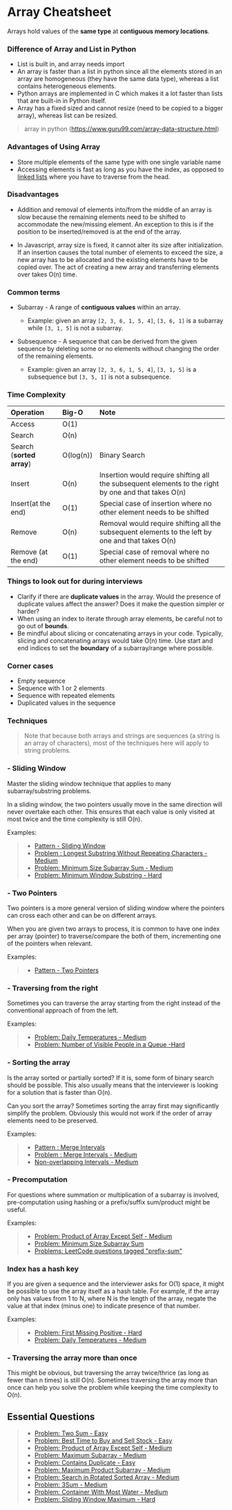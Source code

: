 # Array Cheatsheet

Arrays hold values of the **same type** at **contiguous memory locations**. 

### Difference of Array and List in Python 

- List is built in, and array needs import
- An array is faster than a list in python since all the elements stored in an array are homogeneous (they have the same data type), whereas a list contains heterogeneous elements.
- Python arrays are implemented in C which makes it a lot faster than lists that are built-in in Python itself.
- Array has a fixed sized and cannot resize (need to be copied to a bigger array), whereas list can be resized.

> array in python (https://www.guru99.com/array-data-structure.html)

### Advantages of Using Array

- Store multiple elements of the same type with one single variable name
- Accessing elements is fast as long as you have the index, as opposed to [linked lists]() where you have to traverse from the head.


### Disadvantages

- Addition and removal of elements into/from the middle of an array is slow because the remaining elements need to be shifted to accommodate the new/missing element. An exception to this is if the position to be inserted/removed is at the end of the array.

- In Javascript, array size is fixed, it cannot alter its size after initialization. If an insertion causes the total number of elements to exceed the size, a new array has to be allocated and the existing elements have to be copied over. The act of creating a new array and transferring elements over takes O(n) time.

### Common terms


- Subarray - A range of **contiguous values** within an array.
  - Example: given an array `[2, 3, 6, 1, 5, 4]`, `[3, 6, 1]` is a subarray while `[3, 1, 5]` is not a subarray.
  
- Subsequence - A sequence that can be derived from the given sequence by deleting some or no elements without changing the order of the remaining elements.
  - Example: given an array `[2, 3, 6, 1, 5, 4]`, `[3, 1, 5]` is a subsequence but `[3, 5, 1]` is not a subsequence.

### Time Complexity

| **Operation** | **Big-O**  | **Note**  |
| :------- | :--- | :--- |
| Access | O(1) |        |
| Search | O(n) |        |
| Search (**sorted array**) | O(log(n)) | Binary Search       |
| Insert | O(n) | Insertion would require shifting all the subsequent elements to the right by one and that takes O(n)       |
|Insert(at the end)| O(1) | Special case of insertion where no other element needs to be shifted       |
| Remove | O(n) | Removal would require shifting all the subsequent elements to the left by one and that takes O(n)       |
| Remove (at the end) | O(1) |  Special case of removal where no other element needs to be shifted      |

### Things to look out for during interviews

- Clarify if there are **duplicate values** in the array. Would the presence of duplicate values affect the answer? Does it make the question simpler or harder?
- When using an index to iterate through array elements, be careful not to go out of **bounds**.
- Be mindful about slicing or concatenating arrays in your code. Typically, slicing and concatenating arrays would take O(n) time. Use start and end indices to set the **boundary** of a subarray/range where possible.

### Corner cases

- Empty sequence
- Sequence with 1 or 2 elements
- Sequence with repeated elements
- Duplicated values in the sequence

### Techniques

> Note that because both arrays and strings are sequences (a string is an array of characters), most of the techniques here will apply to string problems.

### - Sliding Window

Master the sliding window technique that applies to many subarray/substring problems. 

In a sliding window, the two pointers usually move in the same direction will never overtake each other. This ensures that each value is only visited at most twice and the time complexity is still O(n).

Examples:
> - [Pattern - Sliding Window]()
> - [Problem : Longest Substring Without Repeating Characters - Medium](https://leetcode.com/problems/longest-substring-without-repeating-characters/)
> - [Problem: Minimum Size Subarray Sum - Medium](https://leetcode.com/problems/minimum-size-subarray-sum/)
> - [Problem: Minimum Window Substring - Hard](https://leetcode.com/problems/minimum-window-substring/)


### - Two Pointers

Two pointers is a more general version of sliding window where the pointers can cross each other and can be on different arrays. 

When you are given two arrays to process, it is common to have one index per array (pointer) to traverse/compare the both of them, incrementing one of the pointers when relevant. 

Examples:
> -  [Pattern - Two Pointers]()

### - Traversing from the right

Sometimes you can traverse the array starting from the right instead of the conventional approach of from the left. 

Examples: 
> - [Problem: Daily Temperatures - Medium](https://leetcode.com/problems/daily-temperatures/)
> - [Problem: Number of Visible People in a Queue -Hard](https://leetcode.com/problems/number-of-visible-people-in-a-queue/)

### - Sorting the array

Is the array sorted or partially sorted? If it is, some form of binary search should be possible. This also usually means that the interviewer is looking for a solution that is faster than O(n).

Can you sort the array? Sometimes sorting the array first may significantly simplify the problem. Obviously this would not work if the order of array elements need to be preserved. 

Examples: 
> - [Pattern : Merge Intervals]()
> - [Problem : Merge Intervals - Medium](https://leetcode.com/problems/merge-intervals/)
> - [Non-overlapping Intervals - Medium](https://leetcode.com/problems/non-overlapping-intervals/)

### - Precomputation

For questions where summation or multiplication of a subarray is involved, pre-computation using hashing or a prefix/suffix sum/product might be useful. 

Examples: 

> - [Problem: Product of Array Except Self - Medium](https://leetcode.com/problems/product-of-array-except-self/)
> - [Problem: Minimum Size Subarray Sum](https://leetcode.com/problems/minimum-size-subarray-sum/)
> - [Problems: LeetCode questions tagged "prefix-sum"](https://leetcode.com/tag/prefix-sum/)

### Index has a hash key

If you are given a sequence and the interviewer asks for O(1) space, it might be possible to use the array itself as a hash table. For example, if the array only has values from 1 to N, where N is the length of the array, negate the value at that index (minus one) to indicate presence of that number. 

Examples: 

> - [Problem: First Missing Positive - Hard](https://leetcode.com/problems/first-missing-positive/)
> - [Problem: Daily Temperatures - Medium](https://leetcode.com/problems/daily-temperatures/)

### - Traversing the array more than once

This might be obvious, but traversing the array twice/thrice (as long as fewer than n times) is still O(n). Sometimes traversing the array more than once can help you solve the problem while keeping the time complexity to O(n).

## Essential Questions

> - [Problem: Two Sum - Easy](https://leetcode.com/problems/two-sum/)
> - [Problem: Best Time to Buy and Sell Stock - Easy](https://leetcode.com/problems/best-time-to-buy-and-sell-stock/)
> - [Problem: Product of Array Except Self - Medium](https://leetcode.com/problems/product-of-array-except-self/)
> - [Problem: Maximum Subarray - Medium](https://leetcode.com/problems/maximum-subarray/)
> - [Problem: Contains Duplicate - Easy](https://leetcode.com/problems/contains-duplicate/)
> - [Problem: Maximum Product Subarray - Medium](https://leetcode.com/problems/maximum-product-subarray/)
> - [Problem: Search in Rotated Sorted Array - Medium](https://leetcode.com/problems/search-in-rotated-sorted-array/)
> - [Problem: 3Sum - Medium](https://leetcode.com/problems/3sum/)
> - [Problem: Container With Most Water - Medium](https://leetcode.com/problems/container-with-most-water/)
> - [Problem: Sliding Window Maximum - Hard](https://leetcode.com/problems/sliding-window-maximum/)




